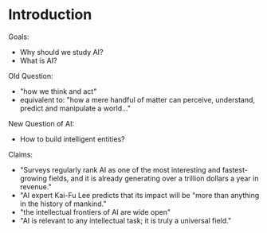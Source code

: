 # Introduction
Goals:
* Why should we study AI?
* What is AI? 

Old Question:
* "how we think and act"
* equivalent to: "how a mere handful of matter can perceive, understand, predict and manipulate a world..."

New Question of AI:
* How to build intelligent entities?

Claims:
* "Surveys regularly rank AI as one of the most interesting and fastest-growing fields, and it is already generating over a trillion dollars a year in revenue."
* "AI expert Kai-Fu Lee predicts that its impact will be "more than anything in the history of mankind."
* "the intellectual frontiers of AI are wide open"
* "AI is relevant to any intellectual task; it is truly a universal field."


